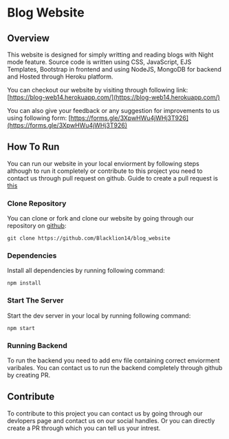 # Blog Website

## Overview

This website is designed for simply writting and reading blogs with Night mode feature.
Source code is written using CSS, JavaScript, EJS Templates, Bootstrap in frontend and using NodeJS, MongoDB for backend and Hosted through Heroku platform.

You can checkout our website by visiting through following link:
[https://blog-web14.herokuapp.com/](https://blog-web14.herokuapp.com/)

You can also give your feedback or any suggestion for improvements to us using following form:
[https://forms.gle/3XpwHWu4jWHj3T926](https://forms.gle/3XpwHWu4jWHj3T926)

## How To Run 

You can run our website in your local enviorment by following steps although to run it completely or contribute to this project you need to contact us through pull request on github. Guide to create a pull request is [this](https://docs.github.com/en/pull-requests/collaborating-with-pull-requests/proposing-changes-to-your-work-with-pull-requests/creating-a-pull-request)

### Clone Repository

You can clone or fork and clone our website by going through our repository on [github](https://github.com/Blacklion14/blog_website):

``` git clone https://github.com/Blacklion14/blog_website ```

### Dependencies

Install all dependencies by running following command:

``` npm install ```

### Start The Server

Start the dev server in your local by running following command:

``` npm start ```

### Running Backend

To run the backend you need to add env file containing correct enviorment varibales. You can contact us to run the backend completely through github by creating PR.

## Contribute

To contribute to this project you can contact us by going through our devlopers page and contact us on our social handles.
Or you can directly create a PR through which you can tell us your intrest.